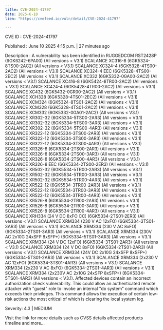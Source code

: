 ```yaml
---
title: CVE-2024-41797
date: 2025-6-10
lien: "https://cvefeed.io/vuln/detail/CVE-2024-41797"

---
```


CVE ID : CVE-2024-41797

Published :  June 10
2025
4:15 p.m. | 27 minutes ago

Description : A vulnerability has been identified in RUGGEDCOM RST2428P (6GK6242-6PA00) (All versions < V3.1)
SCALANCE XC316-8 (6GK5324-8TS00-2AC2) (All versions < V3.1)
SCALANCE XC324-4 (6GK5328-4TS00-2AC2) (All versions < V3.1)
SCALANCE XC324-4 EEC (6GK5328-4TS00-2EC2) (All versions < V3.1)
SCALANCE XC332 (6GK5332-0GA00-2AC2) (All versions < V3.1)
SCALANCE XC416-8 (6GK5424-8TR00-2AC2) (All versions < V3.1)
SCALANCE XC424-4 (6GK5428-4TR00-2AC2) (All versions < V3.1)
SCALANCE XC432 (6GK5432-0GR00-2AC2) (All versions < V3.1)
SCALANCE XCH328 (6GK5328-4TS01-2EC2) (All versions < V3.1)
SCALANCE XCM324 (6GK5324-8TS01-2AC2) (All versions < V3.1)
SCALANCE XCM328 (6GK5328-4TS01-2AC2) (All versions < V3.1)
SCALANCE XCM332 (6GK5332-0GA01-2AC2) (All versions < V3.1)
SCALANCE XR302-32 (6GK5334-5TS00-2AR3) (All versions < V3.1)
SCALANCE XR302-32 (6GK5334-5TS00-3AR3) (All versions < V3.1)
SCALANCE XR302-32 (6GK5334-5TS00-4AR3) (All versions < V3.1)
SCALANCE XR322-12 (6GK5334-3TS00-2AR3) (All versions < V3.1)
SCALANCE XR322-12 (6GK5334-3TS00-3AR3) (All versions < V3.1)
SCALANCE XR322-12 (6GK5334-3TS00-4AR3) (All versions < V3.1)
SCALANCE XR326-8 (6GK5334-2TS00-2AR3) (All versions < V3.1)
SCALANCE XR326-8 (6GK5334-2TS00-3AR3) (All versions < V3.1)
SCALANCE XR326-8 (6GK5334-2TS00-4AR3) (All versions < V3.1)
SCALANCE XR326-8 EEC (6GK5334-2TS00-2ER3) (All versions < V3.1)
SCALANCE XR502-32 (6GK5534-5TR00-2AR3) (All versions < V3.1)
SCALANCE XR502-32 (6GK5534-5TR00-3AR3) (All versions < V3.1)
SCALANCE XR502-32 (6GK5534-5TR00-4AR3) (All versions < V3.1)
SCALANCE XR522-12 (6GK5534-3TR00-2AR3) (All versions < V3.1)
SCALANCE XR522-12 (6GK5534-3TR00-3AR3) (All versions < V3.1)
SCALANCE XR522-12 (6GK5534-3TR00-4AR3) (All versions < V3.1)
SCALANCE XR526-8 (6GK5534-2TR00-2AR3) (All versions < V3.1)
SCALANCE XR526-8 (6GK5534-2TR00-3AR3) (All versions < V3.1)
SCALANCE XR526-8 (6GK5534-2TR00-4AR3) (All versions < V3.1)
SCALANCE XRH334 (24 V DC
8xFO
CC) (6GK5334-2TS01-2ER3) (All versions < V3.1)
SCALANCE XRM334 (230 V AC
12xFO) (6GK5334-3TS01-3AR3) (All versions < V3.1)
SCALANCE XRM334 (230 V AC
8xFO) (6GK5334-2TS01-3AR3) (All versions < V3.1)
SCALANCE XRM334 (230V AC
2x10G
24xSFP
8xSFP+) (6GK5334-5TS01-3AR3) (All versions < V3.1)
SCALANCE XRM334 (24 V DC
12xFO) (6GK5334-3TS01-2AR3) (All versions < V3.1)
SCALANCE XRM334 (24 V DC
8xFO) (6GK5334-2TS01-2AR3) (All versions < V3.1)
SCALANCE XRM334 (24V DC
2x10G
24xSFP
8xSFP+) (6GK5334-5TS01-2AR3) (All versions < V3.1)
SCALANCE XRM334 (2x230 V AC
12xFO) (6GK5334-3TS01-4AR3) (All versions < V3.1)
SCALANCE XRM334 (2x230 V AC
8xFO) (6GK5334-2TS01-4AR3) (All versions < V3.1)
SCALANCE XRM334 (2x230V AC
2x10G
24xSFP
8xSFP+) (6GK5334-5TS01-4AR3) (All versions < V3.1). Affected devices contain an incorrect authorization check vulnerability. This could allow an authenticated remote attacker with "guest" role to invoke an internal "do system" command which exceeds their privileges. This command allows the execution of certain low-risk actions
the most critical of which is clearing the local system log.

Severity: 4.3 | MEDIUM

Visit the link for more details
such as CVSS details
affected products
timeline
and more...
